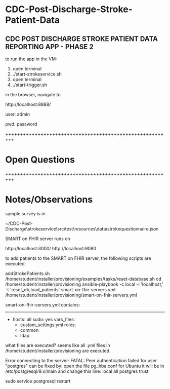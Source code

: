 # CDC-Post-Discharge-Stroke-Patient-Data

## CDC POST DISCHARGE STROKE PATIENT DATA REPORTING APP - PHASE 2


to run the app in the VM:

1.   open terminal
2.   ./start-strokeservice.sh
3.   open terminal
4.   ./start-trigger.sh

in the browser, navigate to  

http://localhost:8888/

user: admin

pwd: password

+++++++++++++++++++++++++++++++++++++++++++++++++++++++++
# Open Questions #


+++++++++++++++++++++++++++++++++++++++++++++++++++++++++
# Notes/Observations #


sample survey is in

~/CDC-Post-Discharge\strokeservice\src\test\resources\data\strokequestionnaire.json

SMART on FHIR server runs on 

http://localhost:3000/
http://localhost:9080

to add patients to the SMART on FHIR server, the following scripts are executed:

addStrokePatients.sh 
/home/student/installer/provisioning/examples/tasks/reset-database.sh
cd /home/student/installer/provisioning
ansible-playbook  -c local -i 'localhost,'  -t 'reset_db,load_patients' smart-on-fhir-servers.yml 
/home/student/installer/provisioning/smart-on-fhir-servers.yml


smart-on-fhir-servers.yml contains:

---
- hosts: all
  sudo: yes
  vars_files:
    - custom_settings.yml
  roles:
    - common
    - ldap
	
what files are executed?
seems like all .yml files in /home/student/installer/provisioning are executed.

Error connecting to the server: FATAL:  Peer authentication failed for user "postgres"
can be fixed by:
open the file pg_hba.conf for Ubuntu it will be in /etc/postgresql/9.x/main and change this line:
local   all             postgres                                trust

sudo service postgresql restart

	
	
